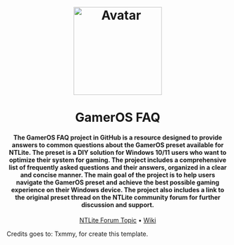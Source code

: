 <h1 align="center">
  <br>
  <a href="https://github.com/dennyamarojr/gameros-faq"><img src="https://www.candelatech.com/images/windows_logo.png" alt="Avatar" width="200"></a>
  <br>
  <br>
  GamerOS FAQ
  <br>
</h1>
<a name="readme-top"></a>
<h4 align="center">The GamerOS FAQ project in GitHub is a resource designed to provide answers to common questions about the GamerOS preset available for NTLite. The preset is a DIY solution for Windows 10/11 users who want to optimize their system for gaming. The project includes a comprehensive list of frequently asked questions and their answers, organized in a clear and concise manner. The main goal of the project is to help users navigate the GamerOS preset and achieve the best possible gaming experience on their Windows device. The project also includes a link to the original preset thread on the NTLite community forum for further discussion and support.</h4>

<p align="center">
  <a href="https://ntlite.com/community/index.php?threads/gameros-windows-10-11-diy-preset.2350/">NTLite Forum Topic</a> •
  <a href="https://github.com/HotCakeX/Harden-Windows-Security/wiki">Wiki</a>

</p>

Credits goes to: Txmmy, for create this template.
